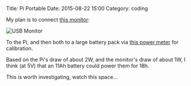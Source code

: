 Title: Pi Portable
Date: 2015-08-22 15:00
Category: coding

My plan is to connect [this monitor](http://www.amazon.com/AOC-E1649FWU-USB-Powered-Portable-Monitor/dp/B005SEZR0G/ref=sr_1_1/182-8953425-3346443?ie=UTF8&qid=1440360553&sr=8-1&keywords=usb+monitors):

![USB Monitor](http://ws-na.amazon-adsystem.com/widgets/q?_encoding=UTF8&ASIN=B005SEZR0G&Format=_SL250_&ID=AsinImage&MarketPlace=US&ServiceVersion=20070822&WS=1&tag=geblbyjo-20)

To the Pi, and then both to a large battery pack via [this power meter](http://www.amazon.co.uk/DROK-Multimeter-Charging-Detector-Alignment-Red-Blue/dp/B00J4H5I3E%3Fpsc%3D1%26SubscriptionId%3DAKIAILSHYYTFIVPWUY6Q%26tag%3Dduc08-21%26linkCode%3Dxm2%26camp%3D2025%26creative%3D165953%26creativeASIN%3DB00J4H5I3E) for calibration.

Based on the Pi's draw of about 2W, and the monitor's draw of about 1W, I think (at 5V) that an 11Ah battery could power them for 18h.

This is worth investigating, watch this space...
